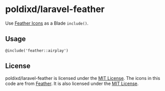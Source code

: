 # poldixd/laravel-feather

Use [Feather Icons](https://feathericons.com) as a Blade `include()`.

## Usage

```php+HTML
@include('feather::airplay')
```

## License

poldixd/laravel-feather is licensed under the [MIT License](https://github.com/poldixd/laravel-feather/blob/master/LICENSE). The icons in this code are from [Feather](https://github.com/feathericons/feather). It is also licensed under the [MIT License](https://github.com/feathericons/feather/blob/master/LICENSE).